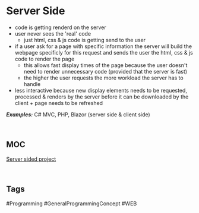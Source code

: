 # Server Side 

- code is getting renderd on the server
- user never sees the 'real' code
	- just html, css & js code is getting send to the user
- if a user ask for a page with specific information the server will build the webpage specificly for this request and sends the user the html, css & js code to render the page
	- this allows fast display times of the page because the user doesn't need to render unnecessary code (provided that the server is fast)
	- the higher the user requests the more workload the server has to handle
- less interactive because new display elements needs to be requested, processed & renders by the server before it can be downloaded by the client + page needs to be refreshed

***Examples:*** C# MVC, PHP, Blazor (server side & client side)

<br>

## MOC

[Server sided project](https://github.com/lucasmenke/Suggestion-Website)

<br>

## Tags

#Programming #GeneralProgrammingConcept #WEB 